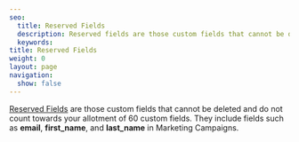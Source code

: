 ```yaml
---
seo:
  title: Reserved Fields
  description: Reserved fields are those custom fields that cannot be deleted and do not count towards your allotment of 60 custom fields. They include fields such as email, first_name, and last_name in Marketing Campaigns.
  keywords:
title: Reserved Fields
weight: 0
layout: page
navigation:
  show: false
---
```


[Reserved Fields]({{root_url}}/ui/sending-email/custom-fields/) are those custom fields that cannot be deleted and do not count towards your allotment of 60 custom fields. They include fields such as **email**, **first_name**, and **last_name** in Marketing Campaigns.


